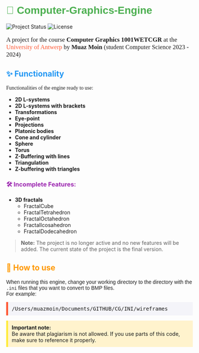 # <span style="color: #4CAF50; font-family: 'Arial Black', sans-serif;">🎨 Computer-Graphics-Engine</span>

![Project Status](https://img.shields.io/badge/status-inactive-lightgrey) ![License](https://img.shields.io/badge/license-MIT-blue)

<p style="font-size: 1.2em; font-family: 'Comic Sans MS', cursive;">
A project for the course <b>Computer Graphics 1001WETCGR</b> at the <span style="color: #FF5733;">University of Antwerp</span> by <b>Muaz Moin</b> (student Computer Science 2023 - 2024)
</p>

## <span style="color: #2196F3;">✨ Functionality</span>

<p style="font-family: 'Georgia', serif;">
Functionalities of the engine ready to use:
<ul>
    <li><b>2D L-systems</b></li>
    <li><b>2D L-systems with brackets</b></li>
    <li><b>Transformations</b></li>
    <li><b>Eye-point</b></li>
    <li><b>Projections</b></li>
    <li><b>Platonic bodies</b></li>
    <li><b>Cone and cylinder</b></li>
    <li><b>Sphere</b></li>
    <li><b>Torus</b></li>
    <li><b>Z-Buffering with lines</b></li>
    <li><b>Triangulation</b></li>
    <li><b>Z-buffering with triangles</b></li>
</ul>
</p>

### <span style="color: #9C27B0;">🛠️ Incomplete Features:</span>

<p style="font-family: 'Courier New', monospace;">
<ul>
    <li><b>3D fractals</b>
        <ul>
            <li>FractalCube</li>
            <li>FractalTetrahedron</li>
            <li>FractalOctahedron</li>
            <li>FractalIcosahedron</li>
            <li>FractalDodecahedron</li>
        </ul>
    </li>
</ul>
</p>

> **Note:** The project is no longer active and no new features will be added. The current state of the project is the final version.

## <span style="color: #FF9800;">🚀 How to use</span>

<p style="font-family: 'Verdana', sans-serif;">
When running this engine, change your working directory to the directory with the <code>.ini</code> files that you want to convert to BMP files.<br>
For example:
<pre style="background-color: #f4f4f9; border-left: 5px solid #FF5733; padding: 10px;">
/Users/muazmoin/Documents/GITHUB/CG/INI/wireframes
</pre>
</p>

<p style="background-color: #FFF3CD; border-left: 5px solid #FFEB3B; padding: 10px;">
<b>Important note:</b><br>
Be aware that plagiarism is not allowed. If you use parts of this code, make sure to reference it properly.
</p>
